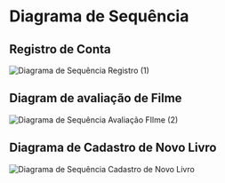 # Diagrama de Sequência
## Registro de Conta
![Diagrama de Sequência Registro (1)](https://github.com/ppads-2024s1-g4/documentos/assets/111805679/371afc91-1ca5-43aa-82d5-7d3f0c10db60)


## Diagram de avaliação de Filme


![Diagrama de Sequência Avaliação FIlme (2)](https://github.com/ppads-2024s1-g4/documentos/assets/111805679/d1abeb0a-191c-4a85-a487-dbb194e72096)


## Diagrama de Cadastro de Novo Livro

![Diagrama de Sequência Cadastro de Novo Livro](https://github.com/ppads-2024s1-g4/documentos/assets/111805679/5b44dbec-f986-4632-999d-c77804f8a84e)
